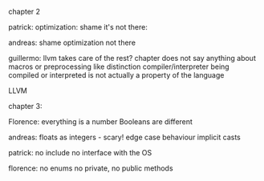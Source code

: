 chapter 2   

patrick:
optimization: shame it's not there:

andreas:
shame optimization not there

guillermo:
llvm takes care of the rest?
chapter does not say anything about macros or preprocessing
like distinction compiler/interpreter
being compiled or interpreted is not actually a property of the language


LLVM 

chapter 3:

Florence:
everything is a number
Booleans are different

andreas: floats as integers - scary!
edge case behaviour
implicit casts

patrick:
no include
no interface with the OS

florence: no enums
no private, no public methods


